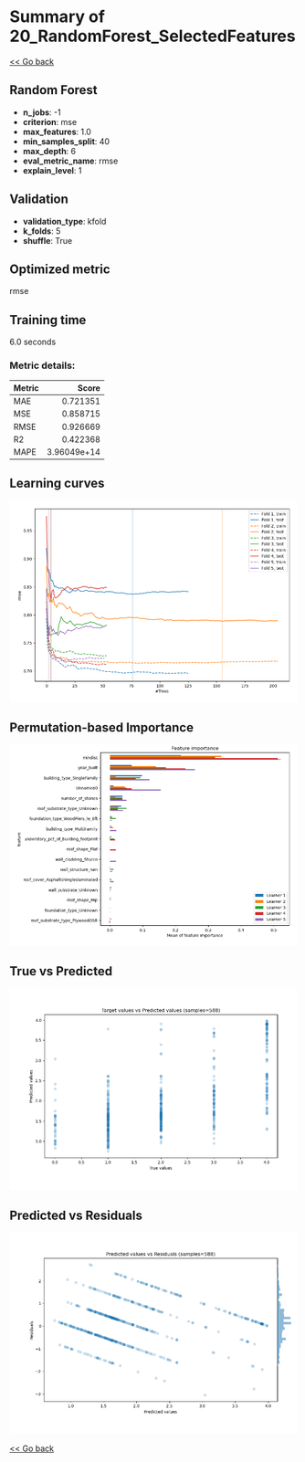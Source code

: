 # Summary of 20_RandomForest_SelectedFeatures

[<< Go back](../README.md)


## Random Forest
- **n_jobs**: -1
- **criterion**: mse
- **max_features**: 1.0
- **min_samples_split**: 40
- **max_depth**: 6
- **eval_metric_name**: rmse
- **explain_level**: 1

## Validation
 - **validation_type**: kfold
 - **k_folds**: 5
 - **shuffle**: True

## Optimized metric
rmse

## Training time

6.0 seconds

### Metric details:
| Metric   |       Score |
|:---------|------------:|
| MAE      | 0.721351    |
| MSE      | 0.858715    |
| RMSE     | 0.926669    |
| R2       | 0.422368    |
| MAPE     | 3.96049e+14 |



## Learning curves
![Learning curves](learning_curves.png)

## Permutation-based Importance
![Permutation-based Importance](permutation_importance.png)
## True vs Predicted

![True vs Predicted](true_vs_predicted.png)


## Predicted vs Residuals

![Predicted vs Residuals](predicted_vs_residuals.png)



[<< Go back](../README.md)
